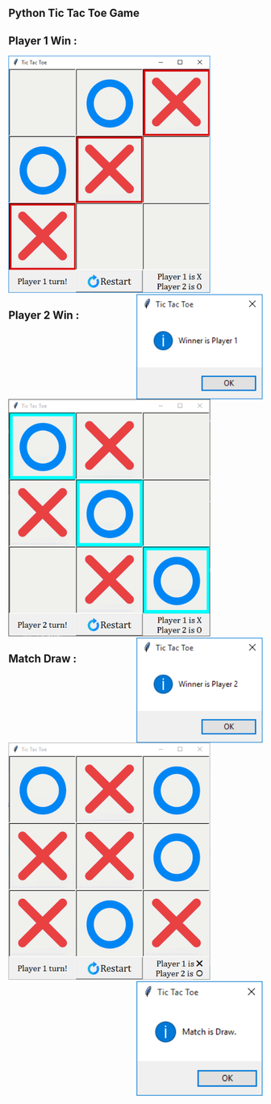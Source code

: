 ## Python Tic Tac Toe Game 

## Player 1 Win :
<img src='https://github.com/GH0STH4CKER/TicTacToe_Python/blob/main/images/player1_won_board.png' width='400'/></div><img src='https://github.com/GH0STH4CKER/TicTacToe_Python/blob/main/images/player1_won_msgbox.png' align='right' width='250'/>
</br>
## Player 2 Win :
<img src='https://github.com/GH0STH4CKER/TicTacToe_Python/blob/main/images/player2_won_board.png' width='400'><img src='https://github.com/GH0STH4CKER/TicTacToe_Python/blob/main/images/player2_won_msgbox.png' align='right' width='250'>
</br>
## Match Draw :
<img src='https://github.com/GH0STH4CKER/TicTacToe_Python/blob/main/images/match_draw_board.png' width='400'><img src='https://github.com/GH0STH4CKER/TicTacToe_Python/blob/main/images/match_draw_msgbox.png' align='right' width='250'>

